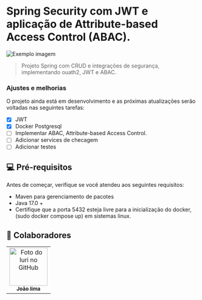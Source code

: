 # Spring Security com JWT e aplicação de Attribute-based Access Control (ABAC).

<img src="https://raw.githubusercontent.com/heutelbeck/sapl-tutorial-01-spring/main/abac.png" alt="Exemplo imagem">

> Projeto Spring com CRUD e integrações de segurança, implementando ouath2, JWT e ABAC.

### Ajustes e melhorias

O projeto ainda está em desenvolvimento e as próximas atualizações serão voltadas nas seguintes tarefas:

- [x] JWT
- [x] Docker Postgresql
- [ ] Implementar ABAC, Attribute-based Access Control.
- [ ] Adicionar services de checagem
- [ ] Adicionar testes

## 💻 Pré-requisitos

Antes de começar, verifique se você atendeu aos seguintes requisitos:

- Maven para gerenciamento de pacotes
- Java 17.0 +
- Certifique que a porta 5432 esteja livre para a inicialização do docker, (sudo docker compose up) em sistemas linux.

## 🤝 Colaboradores

<table>
  <tr>
    <td align="center">
      <a href="https://www.linkedin.com/in/jo%C3%A3o-vitor-de-lima-74441b1b1/" title="Linkedin">
        <img src="https://avatars.githubusercontent.com/u/107968321?v=4" width="100px;" alt="Foto do Iuri no GitHub"/><br>
        <sub>
          <b>João lima</b>
        </sub>
      </a>
    </td>
  </tr>
</table>

